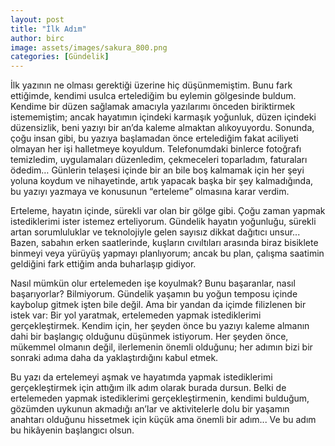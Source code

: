 ```yaml
---
layout: post
title: "İlk Adım"
author: birc
image: assets/images/sakura_800.png
categories: [Gündelik]
---
```


İlk yazının ne olması gerektiği üzerine hiç düşünmemiştim. Bunu fark ettiğimde, kendimi usulca ertelediğim bu eylemin gölgesinde buldum. Kendime bir düzen sağlamak amacıyla yazılarımı önceden biriktirmek istememiştim; ancak hayatımın içindeki karmaşık yoğunluk, düzen içindeki düzensizlik, beni yazıyı bir an’da kaleme almaktan alıkoyuyordu. Sonunda, çoğu insan gibi, bu yazıya başlamadan önce ertelediğim fakat aciliyeti olmayan her işi halletmeye koyuldum. Telefonumdaki binlerce fotoğrafı temizledim, uygulamaları düzenledim, çekmeceleri toparladım, faturaları ödedim… Günlerin telaşesi içinde bir an bile boş kalmamak için her şeyi yoluna koydum ve nihayetinde, artık yapacak başka bir şey kalmadığında, bu yazıyı yazmaya ve konusunun “erteleme” olmasına karar verdim.

Erteleme, hayatın içinde, sürekli var olan bir gölge gibi. Çoğu zaman yapmak istediklerimi ister istemez erteliyorum. Gündelik hayatın yoğunluğu, sürekli artan sorumluluklar ve teknolojiyle gelen sayısız dikkat dağıtıcı unsur... Bazen, sabahın erken saatlerinde, kuşların cıvıltıları arasında biraz bisiklete binmeyi veya yürüyüş yapmayı planlıyorum; ancak bu plan, çalışma saatimin geldiğini fark ettiğim anda buharlaşıp gidiyor.

Nasıl mümkün olur ertelemeden işe koyulmak? Bunu başaranlar, nasıl başarıyorlar? Bilmiyorum. Gündelik yaşamın bu yoğun temposu içinde kaybolup gitmek işten bile değil. Ama bir yandan da içimde filizlenen bir istek var: Bir yol yaratmak, ertelemeden yapmak istediklerimi gerçekleştirmek. Kendim için, her şeyden önce bu yazıyı kaleme almanın dahi bir başlangıç olduğunu düşünmek istiyorum. Her şeyden önce, mükemmel olmanın değil, ilerlemenin önemli olduğunu; her adımın bizi bir sonraki adıma daha da yaklaştırdığını kabul etmek.

Bu yazı da ertelemeyi aşmak ve hayatımda yapmak istediklerimi gerçekleştirmek için attığım ilk adım olarak burada dursun. Belki de ertelemeden yapmak istediklerimi gerçekleştirmenin, kendimi bulduğum, gözümden uykunun akmadığı an’lar ve aktivitelerle dolu bir yaşamın anahtarı olduğunu hissetmek için küçük ama önemli bir adım... Ve bu adım bu hikâyenin başlangıcı olsun.